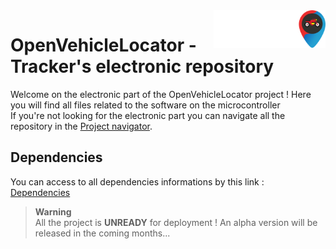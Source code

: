 <a href="https://github.com/eziocangialosi/OpenVehicleLocator">
    <img src="https://raw.githubusercontent.com/eziocangialosi/OVL-Documentation/master/images/OVL_logo_name_white.png" alt="OVL logo" title="OVL" align="right" height="60" />
</a>

# OpenVehicleLocator - Tracker's electronic repository
Welcome on the electronic part of the OpenVehicleLocator project ! Here you will find all files related to the software on the microcontroller <br>
If you're not looking for the electronic part you can navigate all the repository in the [Project navigator](https://github.com/eziocangialosi/OpenVehicleLocator#project-navigation).

## Dependencies
You can access to all dependencies informations by this link : [Dependencies](https://github.com/eziocangialosi/OVL-Documentation/blob/master/Tracker%20(IoT)/dependencies.md)

> **Warning**<br>
> All the project is **UNREADY** for deployment ! An alpha version will be released in the coming months...
